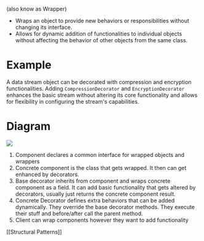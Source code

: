 (also know as Wrapper)

- Wraps an object to provide new behaviors or responsibilities without changing its interface.
- Allows for dynamic addition of functionalities to individual objects without affecting the behavior of other objects from the same class.

# Example
A data stream object can be decorated with compression and encryption functionalities. Adding `CompressionDecorator` and `EncryptionDecorator` enhances the basic stream without altering its core functionality and allows for flexibility in configuring the stream's capabilities.

# Diagram

![](https://i.imgur.com/lHeq7py.png)
1. Component declares a common interface for wrapped objects and wrappers
2. Concrete component is the class that gets wrapped. It then can get enhanced by decorators.
3. Base decorator inherits from component and wraps concrete component as a field. It can add basic functionality that gets altered by decorators, usually just returns the concrete component result.
4. Concrete Decorator defines extra behaviors that can be added dynamically. They override the base decorator methods. They execute their stuff and before/after call the parent method.
5. Client can wrap components however they want to add functionality

[[Structural Patterns]]
